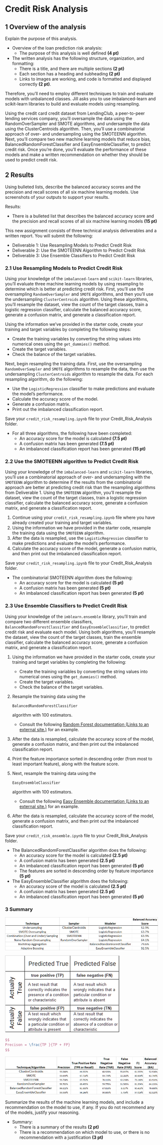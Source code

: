 # Credit Risk Analysis

## 1 Overview of the analysis

Explain the purpose of this analysis.

- Overview of the loan prediction risk analysis:
  - The purpose of this analysis is well defined **(4 pt)**
- The written analysis has the following structure, organization, and formatting:
  - There is a title, and there are multiple sections **(2 pt)**
  - Each section has a heading and subheading **(2 pt)**
  - Links to images are working, and code is formatted and displayed correctly **(2 pt)**.

Therefore, you’ll need to employ different techniques to train and evaluate models with unbalanced classes. Jill asks you to use imbalanced-learn and scikit-learn libraries to build and evaluate models using resampling.

Using the credit card credit dataset from LendingClub, a peer-to-peer lending services company, you’ll oversample the data using the RandomOverSampler and SMOTE algorithms, and undersample the data using the ClusterCentroids algorithm. Then, you’ll use a combinatorial approach of over- and undersampling using the SMOTEENN algorithm. Next, you’ll compare two new machine learning models that reduce bias, BalancedRandomForestClassifier and EasyEnsembleClassifier, to predict credit risk. Once you’re done, you’ll evaluate the performance of these models and make a written recommendation on whether they should be used to predict credit risk.

## 2 Results

Using bulleted lists, describe the balanced accuracy scores and the precision and recall scores of all six machine learning models. Use screenshots of your outputs to support your results.

Results:

- There is a bulleted list that describes the balanced accuracy score and the precision and recall scores of all six machine learning models **(15 pt)**

This new assignment consists of three technical analysis deliverables and a written report. You will submit the following:

- Deliverable 1: Use Resampling Models to Predict Credit Risk
- Deliverable 2: Use the SMOTEENN Algorithm to Predict Credit Risk
- Deliverable 3: Use Ensemble Classifiers to Predict Credit Risk

### 2.1 Use Resampling Models to Predict Credit Risk 

Using your knowledge of the `imbalanced-learn` and `scikit-learn` libraries, you’ll evaluate three machine learning models by using resampling to determine which is better at predicting credit risk. First, you’ll use the oversampling `RandomOverSampler` and `SMOTE` algorithms, and then you’ll use the undersampling `ClusterCentroids` algorithm. Using these algorithms, you’ll resample the dataset, view the count of the target classes, train a logistic regression classifier, calculate the balanced accuracy score, generate a confusion matrix, and generate a classification report.

Using the information we’ve provided in the starter code, create your training and target variables by completing the following steps:

- Create the training variables by converting the string values into numerical ones using the `get_dummies()` method.
- Create the target variables.
- Check the balance of the target variables.

Next, begin resampling the training data. First, use the oversampling `RandomOverSampler` and `SMOTE` algorithms to resample the data, then use the undersampling `ClusterCentroids` algorithm to resample the data. For each resampling algorithm, do the following:

- Use the `LogisticRegression` classifier to make predictions and evaluate the model’s performance.
- Calculate the accuracy score of the model.
- Generate a confusion matrix.
- Print out the imbalanced classification report.



Save your `credit_risk_resampling.ipynb` file to your Credit_Risk_Analysis folder.

- For all three algorithms, the following have been completed:
  - An accuracy score for the model is calculated **(7.5 pt)**
  - A confusion matrix has been generated **(7.5 pt)**
  - An imbalanced classification report has been generated **(15 pt)**

### 2.2 Use the SMOTEENN algorithm to Predict Credit Risk

Using your knowledge of the `imbalanced-learn` and `scikit-learn` libraries, you’ll use a combinatorial approach of over- and undersampling with the `SMOTEENN` algorithm to determine if the results from the combinatorial approach are better at predicting credit risk than the resampling algorithms from Deliverable 1. Using the `SMOTEENN` algorithm, you’ll resample the dataset, view the count of the target classes, train a logistic regression classifier, calculate the balanced accuracy score, generate a confusion matrix, and generate a classification report.

1. Continue using your `credit_risk_resampling.ipynb` file where you have already created your training and target variables.
2. Using the information we have provided in the starter code, resample the training data using the `SMOTEENN` algorithm.
3. After the data is resampled, use the `LogisticRegression` classifier to make predictions and evaluate the model’s performance.
4. Calculate the accuracy score of the model, generate a confusion matrix, and then print out the imbalanced classification report.

Save your `credit_risk_resampling.ipynb` file to your Credit_Risk_Analysis folder.

- The combinatorial SMOTEENN algorithm does the following:
  - An accuracy score for the model is calculated **(5 pt)**
  - A confusion matrix has been generated **(5 pt)**
  - An imbalanced classification report has been generated **(5 pt)**

### 2.3 Use Ensemble Classifiers to Predict Credit Risk

Using your knowledge of the `imblearn.ensemble` library, you’ll train and compare two different ensemble classifiers, `BalancedRandomForestClassifier` and `EasyEnsembleClassifier`, to predict credit risk and evaluate each model. Using both algorithms, you’ll resample the dataset, view the count of the target classes, train the ensemble classifier, calculate the balanced accuracy score, generate a confusion matrix, and generate a classification report.

1. Using the information we have provided in the starter code, create your training and target variables by completing the following:

   - Create the training variables by converting the string values into numerical ones using the `get_dummies()` method.
   - Create the target variables.
   - Check the balance of the target variables.

2. Resample the training data using the

    

   ```
   BalancedRandomForestClassifier
   ```

    

   algorithm with 100 estimators.

   - Consult the following [Random Forest documentation (Links to an external site.)](https://imbalanced-learn.org/stable/references/generated/imblearn.ensemble.BalancedRandomForestClassifier.html) for an example.

3. After the data is resampled, calculate the accuracy score of the model, generate a confusion matrix, and then print out the imbalanced classification report.

4. Print the feature importance sorted in descending order (from most to least important feature), along with the feature score.

5. Next, resample the training data using the

    

   ```
   EasyEnsembleClassifier
   ```

    

   algorithm with 100 estimators.

   - Consult the following [Easy Ensemble documentation (Links to an external site.)](https://imbalanced-learn.org/stable/references/generated/imblearn.ensemble.EasyEnsembleClassifier.html) for an example.

6. After the data is resampled, calculate the accuracy score of the model, generate a confusion matrix, and then print out the imbalanced classification report.

Save your `credit_risk_ensemble.ipynb` file to your Credit_Risk_Analysis folder.

- The BalancedRandomForestClassifier algorithm does the following:
  - An accuracy score for the model is calculated **(2.5 pt)**
  - A confusion matrix has been generated **(2.5 pt)**
  - An imbalanced classification report has been generated **(5 pt)**
  - The features are sorted in descending order by feature importance **(5 pt)**
- The EasyEnsembleClassifier algorithm does the following:
  - An accuracy score of the model is calculated **(2.5 pt)**
  - A confusion matrix has been generated **(2.5 pt)**
  - An imbalanced classification report has been generated **(5 pt)**

### 3 Summary 

![Balanced_Accuracy_Score](Resources/Balanced_Accuracy_Score.png)



![Outcomes_Matrix](Resources/Outcomes_Matrix.png)



```latex
$$
Precison = \frac{TP }{TP + FP}
$$
```



![Performace_Summary](Resources/Performance_Summary.png)



Summarize the results of the machine learning models, and include a recommendation on the model to use, if any. If you do not recommend any of the models, justify your reasoning.

- Summary:
  - There is a summary of the results **(2 pt)**
  - There is a recommendation on which model to use, or there is no recommendation with a justification **(3 pt)**